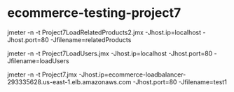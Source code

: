 # ecommerce-testing-project7
jmeter -n -t Project7LoadRelatedProducts2.jmx -Jhost.ip=localhost -Jhost.port=80 -Jfilename=relatedProducts

jmeter -n -t Project7LoadUsers.jmx -Jhost.ip=localhost -Jhost.port=80 -Jfilename=loadUsers
 
jmeter -n -t Project7.jmx -Jhost.ip=ecommerce-loadbalancer-293335628.us-east-1.elb.amazonaws.com -Jhost.port=80 -Jfilename=test1
